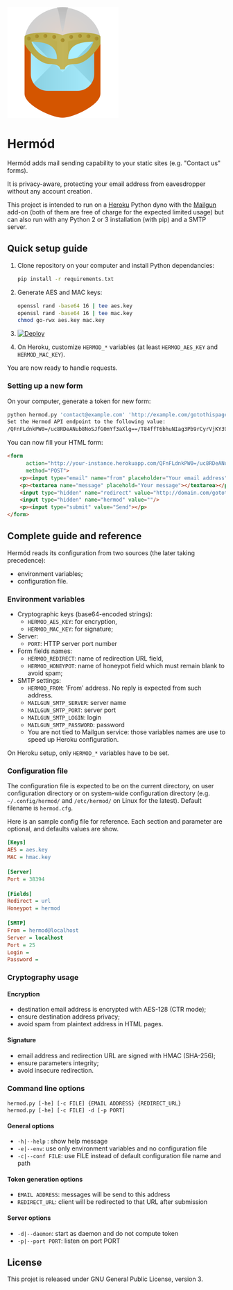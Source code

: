 <img src="hermod/resources/logo.svg?raw=true" type="image/svg+xml"/>

# Hermód

Hermód adds mail sending capability to your static sites (e.g. "Contact us" forms).

It is privacy-aware, protecting your email address from eavesdropper without any account creation.

This project is intended to run on a [Heroku](https://heroku.com/) Python dyno with the [Mailgun](https://elements.heroku.com/addons/mailgun) add-on (both of them are free of charge for the expected limited usage) but can also run with any Python 2 or 3 installation (with pip) and a SMTP server.

## Quick setup guide

1. Clone repository on your computer and install Python dependancies:

   ``` bash
   pip install -r requirements.txt
   ```
   
2. Generate AES and MAC keys:

   ``` bash
   openssl rand -base64 16 | tee aes.key
   openssl rand -base64 16 | tee mac.key
   chmod go-rwx aes.key mac.key
    ```

3. [![Deploy](https://www.herokucdn.com/deploy/button.svg)](https://heroku.com/deploy)
4. On Heroku, customize `HERMOD_*` variables (at least `HERMOD_AES_KEY` and `HERMOD_MAC_KEY`).

You are now ready to handle requests.

### Setting up a new form

On your computer, generate a token for new form:

```bash
python hermod.py 'contact@example.com' 'http://example.com/gotothispageaftersubmition'
Set the Hermod API endpoint to the following value:
/QFnFLdnkPW0=/uc8RDeANub8NoSJfG0mYf3aXlg==/T84ffT6bhuNIag3Pb9rCyrVjKY39Hu5w5i9lu8SgpaQ=
```

You can now fill your HTML form:

```html
<form
      action="http://your-instance.herokuapp.com/QFnFLdnkPW0=/uc8RDeANub8NoSJfG0mYf3aXlg==/T84ffT6bhuNIag3Pb9rCyrVjKY39Hu5w5i9lu8SgpaQ="
      method="POST">
    <p><input type="email" name="from" placeholder="Your email address"/></p>
    <p><textarea name="message" placehold="Your message"></textarea></p>
    <input type="hidden" name="redirect" value="http://domain.com/gotothispageaftersubmition"/>
    <input type="hidden" name="hermod" value=""/>
    <p><input type="submit" value="Send"></p>
</form>
```

## Complete guide and reference

Hermód reads its configuration from two sources (the later taking precedence):

* environment variables;
* configuration file.

### Environment variables

* Cryptographic keys (base64-encoded strings):
    * `HERMOD_AES_KEY`: for encryption,
    * `HERMOD_MAC_KEY`: for signature;
* Server:
    * `PORT`: HTTP server port number
* Form fields names:
    * `HERMOD_REDIRECT`: name of redirection URL field,
    * `HERMOD_HONEYPOT`: name of honeypot field which must remain blank to avoid spam;
* SMTP settings:
    * `HERMOD_FROM`: 'From' address. No reply is expected from such address.
    * `MAILGUN_SMTP_SERVER`: server name
    * `MAILGUN_SMTP_PORT`: server port
    * `MAILGUN_SMTP_LOGIN`: login
    * `MAILGUN_SMTP_PASSWORD`: password
    * You are not tied to Mailgun service: those variables names are use to speed up Heroku configuration.

On Heroku setup, only `HERMOD_*` variables have to be set.

### Configuration file

The configuration file is expected to be on the current directory, on user configuration directory or on system-wide configuration directory (e.g. `~/.config/hermod/` and `/etc/hermod/` on Linux for the latest).
Default filename is `hermod.cfg`.

Here is an sample config file for reference. Each section and parameter are optional, and defaults values are show.

```ini
[Keys]
AES = aes.key
MAC = hmac.key

[Server]
Port = 38394

[Fields]
Redirect = url
Honeypot = hermod

[SMTP]
From = hermod@localhost
Server = localhost
Port = 25
Login = 
Password = 
```

### Cryptography usage

#### Encryption

* destination email address is encrypted with AES-128 (CTR mode);
* ensure destination address privacy;
* avoid spam from plaintext address in HTML pages.

#### Signature

* email address and redirection URL are signed with HMAC (SHA-256);
* ensure parameters integrity;
* avoid insecure redirection.

### Command line options

    hermod.py [-he] [-c FILE] {EMAIL ADDRESS} {REDIRECT_URL}
    hermod.py [-he] [-c FILE] -d [-p PORT]

#### General options

* `-h|--help` : show help message
* `-e|--env`: use only environment variables and no configuration file
* `-c|--conf FILE`: use FILE instead of default configuration file name and path

#### Token generation options

* `EMAIL ADDRESS`: messages will be send to this address
* `REDIRECT_URL`: client will be redirected to that URL after submission

#### Server options

* `-d|--daemon`: start as daemon and do not compute token
* `-p|--port PORT`: listen on port PORT

## License

This projet is released under GNU General Public License, version 3.